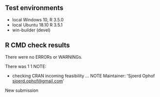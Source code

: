 ## Test environments
* local Windows 10, R 3.5.0
* local Ubuntu 18.10 R 3.5.1
* win-builder (devel)

## R CMD check results
There were no ERRORs or WARNINGs. 

There was 1 1 NOTE:
* checking CRAN incoming feasibility ... NOTE
Maintainer: 'Sjoerd Ophof <sjoerd.ophof@gmail.com>'

New submission

